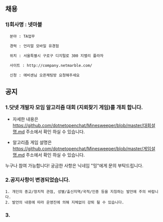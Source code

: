 
## 채용

### 1)회사명 : 넷마블  
     
      분야 : TA업무
     
      경력 : 언리얼 모바일 유경험
     
      위치 : 서울특별시 구로구 디지털로 300 지밸리 플라자
     
      사이트 : http://company.netmarble.com/
     
      신청 : 에비센님 오픈채팅방 요청해주세요
## 공지 

### 1.닷넷 개발자 모임 알고리즘 대회 (지뢰찾기 게임)를 개최 합니다.

* 자세한 내용은
https://github.com/dotnetopenchat/Minesweeper/blob/master/대회설명.md
주소에서 확인 하실 수 있습니다.

* 알고리즘 게임 설명은
https://github.com/dotnetopenchat/Minesweeper/blob/master/게임설명.md
주소에서 확인 하실 수 있습니다.

누구나 참여 가능합니다! 궁금한 사항은 닉네임 "밍"에게 문의 부탁드립니다. 

### 2.공지사항이 변경되었습니다.
    
    1. 개인의 종교/정치적 관점, 성별/출신지역/국적/인종 등을 지칭하는 발언에 주의 바랍니다.
    2. 발언의 내용에 따라 운영진에 의해 지체없이 강퇴 될 수 있습니다.
### 3. 
